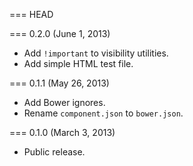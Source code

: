 === HEAD

=== 0.2.0 (June 1, 2013)

* Add `!important` to visibility utilities.
* Add simple HTML test file.

=== 0.1.1 (May 26, 2013)

* Add Bower ignores.
* Rename `component.json` to `bower.json`.

=== 0.1.0 (March 3, 2013)

* Public release.

